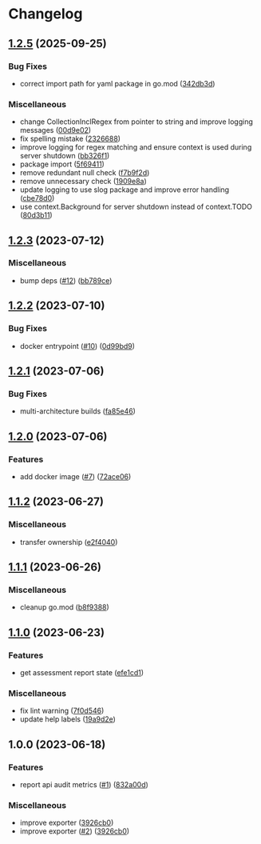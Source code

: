 # Changelog

## [1.2.5](https://github.com/verizonconnect/42crunch-exporter/compare/v1.2.4...v1.2.5) (2025-09-25)


### Bug Fixes

* correct import path for yaml package in go.mod ([342db3d](https://github.com/verizonconnect/42crunch-exporter/commit/342db3d6bf7d6f12cceaa1fd46b08f201210cadd))


### Miscellaneous

* change CollectionInclRegex from pointer to string and improve logging messages ([00d9e02](https://github.com/verizonconnect/42crunch-exporter/commit/00d9e024ab8279192ef2b72b119e2c305aa29b5e))
* fix spelling mistake ([2326688](https://github.com/verizonconnect/42crunch-exporter/commit/232668838de4f30e2e249057b31023f674e87b33))
* improve logging for regex matching and ensure context is used during server shutdown ([bb326f1](https://github.com/verizonconnect/42crunch-exporter/commit/bb326f120f7500a18af6d5bd288ae1bb801dd88b))
* package import ([5f69411](https://github.com/verizonconnect/42crunch-exporter/commit/5f6941111a56b95cf67eaf371bb20bd7b48046c0))
* remove redundant null check ([f7b9f2d](https://github.com/verizonconnect/42crunch-exporter/commit/f7b9f2d0ad0e9a396a976cdd0662df89010466d0))
* remove unnecessary check ([1909e8a](https://github.com/verizonconnect/42crunch-exporter/commit/1909e8aea2f83e5190320d22eaf566b65da5f517))
* update logging to use slog package and improve error handling ([cbe78d0](https://github.com/verizonconnect/42crunch-exporter/commit/cbe78d01ac565dfb83359d333091fb38dd17ae00))
* use context.Background for server shutdown instead of context.TODO ([80d3b11](https://github.com/verizonconnect/42crunch-exporter/commit/80d3b113daf82f61ae7362803a49a968498e2d35))

## [1.2.3](https://github.com/verizonconnect/42crunch-exporter/compare/v1.2.2...v1.2.3) (2023-07-12)


### Miscellaneous

* bump deps ([#12](https://github.com/verizonconnect/42crunch-exporter/issues/12)) ([bb789ce](https://github.com/verizonconnect/42crunch-exporter/commit/bb789cea0601e58e3e1eee29f44977ddef6cf9cc))

## [1.2.2](https://github.com/verizonconnect/42crunch-exporter/compare/v1.2.1...v1.2.2) (2023-07-10)


### Bug Fixes

* docker entrypoint ([#10](https://github.com/verizonconnect/42crunch-exporter/issues/10)) ([0d99bd9](https://github.com/verizonconnect/42crunch-exporter/commit/0d99bd990aee0b753bfbeba73af1ae09f945350a))

## [1.2.1](https://github.com/verizonconnect/42crunch-exporter/compare/v1.2.0...v1.2.1) (2023-07-06)


### Bug Fixes

* multi-architecture builds ([fa85e46](https://github.com/verizonconnect/42crunch-exporter/commit/fa85e46d42fa7e54aaff0e2bd80cbe8956b9f047))

## [1.2.0](https://github.com/verizonconnect/42crunch-exporter/compare/v1.1.2...v1.2.0) (2023-07-06)


### Features

* add docker image ([#7](https://github.com/verizonconnect/42crunch-exporter/issues/7)) ([72ace06](https://github.com/verizonconnect/42crunch-exporter/commit/72ace06dc7296122d37ef9aa7aac5f32f0ab124e))

## [1.1.2](https://github.com/verizonconnect/42crunch-exporter/compare/v1.1.1...v1.1.2) (2023-06-27)


### Miscellaneous

* transfer ownership ([e2f4040](https://github.com/verizonconnect/42crunch-exporter/commit/e2f404091cf0e33696f1d12191c3ee22770b6c1c))

## [1.1.1](https://github.com/verizonconnect/42crunch-exporter/compare/v1.1.0...v1.1.1) (2023-06-26)


### Miscellaneous

* cleanup go.mod ([b8f9388](https://github.com/verizonconnect/42crunch-exporter/commit/b8f93880d468d52dd34fd0d51a9191c270252c4b))

## [1.1.0](https://github.com/verizonconnect/42crunch-exporter/compare/v1.0.0...v1.1.0) (2023-06-23)


### Features

* get assessment report state ([efe1cd1](https://github.com/verizonconnect/42crunch-exporter/commit/efe1cd1ecc97673ebe3be5e9eb894ad623efe4d1))


### Miscellaneous

* fix lint warning ([7f0d546](https://github.com/verizonconnect/42crunch-exporter/commit/7f0d5461216a035fde70800aac1c89b240be2da6))
* update help labels ([19a9d2e](https://github.com/verizonconnect/42crunch-exporter/commit/19a9d2e1e15905eabd4c2f3f2027f35ea4d86bc3))

## 1.0.0 (2023-06-18)


### Features

* report api audit metrics ([#1](https://github.com/verizonconnect/42crunch-exporter/issues/1)) ([832a00d](https://github.com/verizonconnect/42crunch-exporter/commit/832a00da1802707c292b852b212a057395fd352b))


### Miscellaneous

* improve exporter ([3926cb0](https://github.com/verizonconnect/42crunch-exporter/commit/3926cb08f9980dfc8add9a607531441c6c5aa3a1))
* improve exporter ([#2](https://github.com/verizonconnect/42crunch-exporter/issues/2)) ([3926cb0](https://github.com/verizonconnect/42crunch-exporter/commit/3926cb08f9980dfc8add9a607531441c6c5aa3a1))
